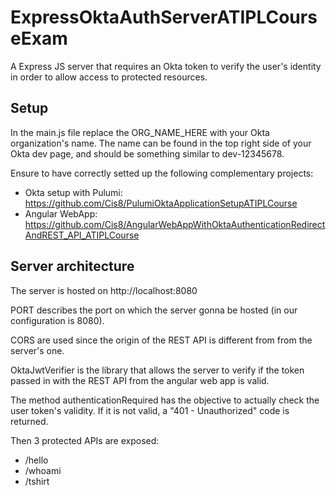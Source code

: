 # ExpressOktaAuthServerATIPLCourseExam
A Express JS server that requires an Okta token to verify the user's identity in order to allow access to protected resources.

## Setup
In the main.js file replace the ORG_NAME_HERE with your Okta organization's name. The name can be found in the top right side of your Okta dev page, and should be something similar to dev-12345678.

Ensure to have correctly setted up the following complementary projects:
- Okta setup with Pulumi: https://github.com/Cis8/PulumiOktaApplicationSetupATIPLCourse
- Angular WebApp: https://github.com/Cis8/AngularWebAppWithOktaAuthenticationRedirectAndREST_API_ATIPLCourse


## Server architecture
The server is hosted on http://localhost:8080

PORT describes the port on which the server gonna be hosted (in our configuration is 8080).

CORS are used since the origin of the REST API is different from from the server's one.

OktaJwtVerifier is the library that allows the server to verify if the token passed in with the REST API from the angular web app is valid.

The method authenticationRequired has the objective to actually check the user token's validity. If it is not valid, a "401 - Unauthorized" code is returned.

Then 3 protected APIs are exposed:
- /hello
- /whoami
- /tshirt

